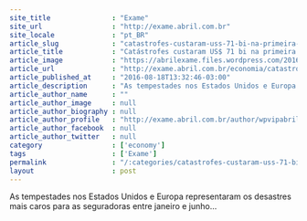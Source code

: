 ```yaml
---
site_title               : "Exame"
site_url                 : "http://exame.abril.com.br"
site_locale              : "pt_BR"
article_slug             : "catastrofes-custaram-uss-71-bi-na-primeira-metade-de-2016"
article_title            : "Catástrofes custaram US$ 71 bi na primeira metade de 2016"
article_image            : "https://abrilexame.files.wordpress.com/2016/09/size_960_16_9_terremoto-no-japao.jpg?quality=70&strip=all&w=960"
article_url              : "http://exame.abril.com.br/economia/catastrofes-custaram-us-71-bi-na-primeira-metade-de-2016/"
article_published_at     : "2016-08-18T13:32:46-03:00"
article_description      : "As tempestades nos Estados Unidos e Europa representaram os desastres mais caros para as seguradoras entre janeiro e junho..."
article_author_name      : ""
article_author_image     : null
article_author_biography : null
article_author_profile   : "http://exame.abril.com.br/author/wpvipabril/"
article_author_facebook  : null
article_author_twitter   : null
category                 : ['economy']
tags                     : ['Exame']
permalink                : "/:categories/catastrofes-custaram-uss-71-bi-na-primeira-metade-de-2016/"
layout                   : post
---
```


As tempestades nos Estados Unidos e Europa representaram os desastres mais caros para as seguradoras entre janeiro e junho...
